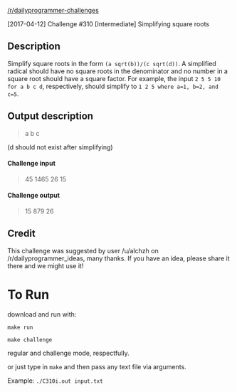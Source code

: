 [/r/dailyprogrammer-challenges](https://www.reddit.com/r/dailyprogrammer/)

[2017-04-12] Challenge #310 [Intermediate] Simplifying square roots

## Description

Simplify square roots in the form `(a sqrt(b))/(c sqrt(d))`. A simplified radical should have no square roots in the denominator and no number in a square root should have a square factor. For example, the input `2 5 5 10 for a b c d`, respectively, should simplify to `1 2 5 where a=1, b=2, and c=5`.

## Output description

> a b c

(d should not exist after simplifying)

#### Challenge input

>45 1465 26 15

#### Challenge output

>15 879 26

## Credit

This challenge was suggested by user /u/alchzh on /r/dailyprogrammer_ideas, many thanks. If you have an idea, please share it there and we might use it!

# To Run

download and run with:

`make run`

`make challenge`

regular and challenge mode, respectfully.

or just type in `make` and then pass any text file via arguments.

Example:
`./C310i.out input.txt`
